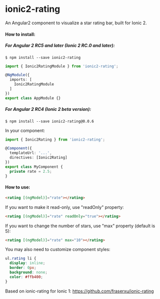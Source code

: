 ionic2-rating
=============

An Angular2 component to visualize a star rating bar, built for Ionic 2.

#### How to install:

##### For Angular 2 RC5 and later (Ionic 2 RC.0 and later):

```
$ npm install --save ionic2-rating
```

```Typescript
import { Ionic2RatingModule } from 'ionic2-rating';

@NgModule({
  imports: [
    Ionic2RatingModule
  ]
})
export class AppModule {}
```

##### For Angular 2 RC4 (Ionic 2 beta version):

```
$ npm install --save ionic2-rating@0.0.6
```

In your component:

```TypeScript
import { Ionic2Rating } from 'ionic2-rating';

@Component({
  templateUrl: '...',
  directives: [Ionic2Rating]
})
export class MyComponent {
  private rate = 2.5;
}
```

#### How to use:

```HTML
<rating [(ngModel)]="rate"></rating>
```

If you want to make it read-only, use "readOnly" property:

```HTML
<rating [(ngModel)]="rate" readOnly="true"></rating>
```

If you want to change the number of stars, use "max" property (default is 5):

```HTML
<rating [(ngModel)]="rate" max="10"></rating>
```

You may also need to customize component styles:

```CSS
ul.rating li {
  display: inline;
  border: 0px;
  background: none;
  color: #ffb400;
}
```

Based on ionic-rating for Ionic 1: https://github.com/fraserxu/ionic-rating
